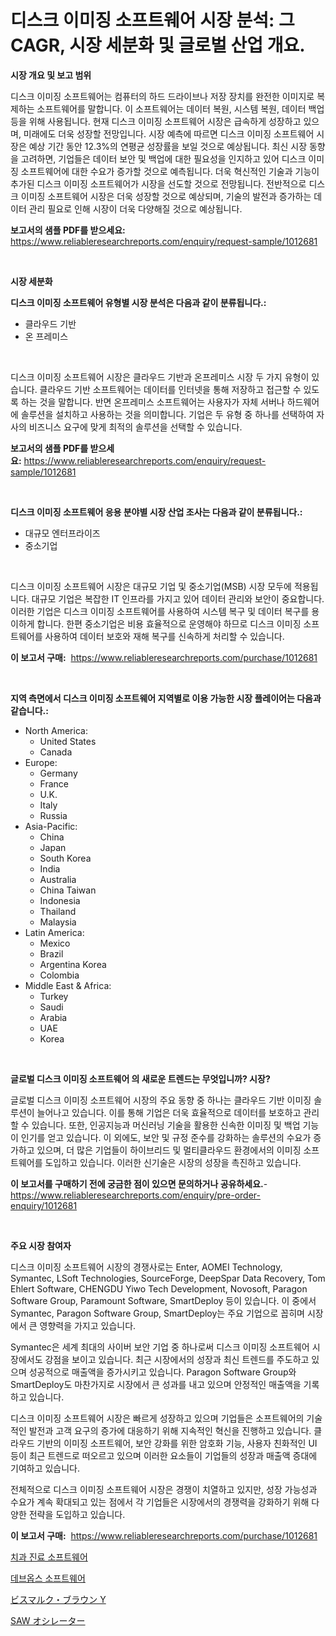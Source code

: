 <p><h1>디스크 이미징 소프트웨어 시장 분석: 그 CAGR, 시장 세분화 및 글로벌 산업 개요.</h1></p><p><strong>시장 개요 및 보고 범위</strong></p>
<p><p>디스크 이미징 소프트웨어는 컴퓨터의 하드 드라이브나 저장 장치를 완전한 이미지로 복제하는 소프트웨어를 말합니다. 이 소프트웨어는 데이터 복원, 시스템 복원, 데이터 백업 등을 위해 사용됩니다. 현재 디스크 이미징 소프트웨어 시장은 급속하게 성장하고 있으며, 미래에도 더욱 성장할 전망입니다. 시장 예측에 따르면 디스크 이미징 소프트웨어 시장은 예상 기간 동안 12.3%의 연평균 성장률을 보일 것으로 예상됩니다. 최신 시장 동향을 고려하면, 기업들은 데이터 보안 및 백업에 대한 필요성을 인지하고 있어 디스크 이미징 소프트웨어에 대한 수요가 증가할 것으로 예측됩니다. 더욱 혁신적인 기술과 기능이 추가된 디스크 이미징 소프트웨어가 시장을 선도할 것으로 전망됩니다. 전반적으로 디스크 이미징 소프트웨어 시장은 더욱 성장할 것으로 예상되며, 기술의 발전과 증가하는 데이터 관리 필요로 인해 시장이 더욱 다양해질 것으로 예상됩니다.</p></p>
<p><strong>보고서의 샘플 PDF를 받으세요:</strong> <a href="https://www.reliableresearchreports.com/enquiry/request-sample/1012681">https://www.reliableresearchreports.com/enquiry/request-sample/1012681</a></p>
<p>&nbsp;</p>
<p><strong>시장 세분화</strong></p>
<p><strong>디스크 이미징 소프트웨어 유형별 시장 분석은 다음과 같이 분류됩니다.:</strong></p>
<p><ul><li>클라우드 기반</li><li>온 프레미스</li></ul></p>
<p>&nbsp;</p>
<p><p>디스크 이미징 소프트웨어 시장은 클라우드 기반과 온프레미스 시장 두 가지 유형이 있습니다. 클라우드 기반 소프트웨어는 데이터를 인터넷을 통해 저장하고 접근할 수 있도록 하는 것을 말합니다. 반면 온프레미스 소프트웨어는 사용자가 자체 서버나 하드웨어에 솔루션을 설치하고 사용하는 것을 의미합니다. 기업은 두 유형 중 하나를 선택하여 자사의 비즈니스 요구에 맞게 최적의 솔루션을 선택할 수 있습니다.</p></p>
<p><strong>보고서의 샘플 PDF를 받으세요:</strong>&nbsp;<a href="https://www.reliableresearchreports.com/enquiry/request-sample/1012681">https://www.reliableresearchreports.com/enquiry/request-sample/1012681</a></p>
<p>&nbsp;</p>
<p><strong> 디스크 이미징 소프트웨어 응용 분야별 시장 산업 조사는 다음과 같이 분류됩니다.:</strong></p>
<p><ul><li>대규모 엔터프라이즈</li><li>중소기업</li></ul></p>
<p>&nbsp;</p>
<p><p>디스크 이미징 소프트웨어 시장은 대규모 기업 및 중소기업(MSB) 시장 모두에 적용됩니다. 대규모 기업은 복잡한 IT 인프라를 가지고 있어 데이터 관리와 보안이 중요합니다. 이러한 기업은 디스크 이미징 소프트웨어를 사용하여 시스템 복구 및 데이터 복구를 용이하게 합니다. 한편 중소기업은 비용 효율적으로 운영해야 하므로 디스크 이미징 소프트웨어를 사용하여 데이터 보호와 재해 복구를 신속하게 처리할 수 있습니다.</p></p>
<p><strong>이 보고서 구매:</strong>&nbsp; <a href="https://www.reliableresearchreports.com/purchase/1012681">https://www.reliableresearchreports.com/purchase/1012681</a></p>
<p>&nbsp;</p>
<p><strong>지역 측면에서 디스크 이미징 소프트웨어 지역별로 이용 가능한 시장 플레이어는 다음과 같습니다.:</strong></p>
<p><ul>
    <li>
        North America:
        <ul>
            <li>United States</li>
            <li>Canada</li>
        </ul>
    </li>
    <li>
        Europe:
        <ul>
            <li>Germany</li>
            <li>France</li>
            <li>U.K.</li>
            <li>Italy</li>
            <li>Russia</li>
        </ul>
    </li>
    <li>
        Asia-Pacific:
        <ul>
            <li>China</li>
            <li>Japan</li>
            <li>South Korea</li>
            <li>India</li>
            <li>Australia</li>
            <li>China Taiwan</li>
            <li>Indonesia</li>
            <li>Thailand</li>
            <li>Malaysia</li>
        </ul>
    </li>
    <li>
        Latin America:
        <ul>
            <li>Mexico</li>
            <li>Brazil</li>
            <li>Argentina Korea</li>
            <li>Colombia</li>
        </ul>
    </li>
    <li>
        Middle East & Africa:
        <ul>
            <li>Turkey</li>
            <li>Saudi</li>
            <li>Arabia</li>
            <li>UAE</li>
            <li>Korea</li>
        </ul>
    </li>
    </ul></p>
<p>&nbsp;</p>
<p><strong>글로벌 디스크 이미징 소프트웨어 의 새로운 트렌드는 무엇입니까? 시장?</strong></p>
<p><p>글로벌 디스크 이미징 소프트웨어 시장의 주요 동향 중 하나는 클라우드 기반 이미징 솔루션이 늘어나고 있습니다. 이를 통해 기업은 더욱 효율적으로 데이터를 보호하고 관리할 수 있습니다. 또한, 인공지능과 머신러닝 기술을 활용한 신속한 이미징 및 백업 기능이 인기를 얻고 있습니다. 이 외에도, 보안 및 규정 준수를 강화하는 솔루션의 수요가 증가하고 있으며, 더 많은 기업들이 하이브리드 및 멀티클라우드 환경에서의 이미징 소프트웨어를 도입하고 있습니다. 이러한 신기술은 시장의 성장을 촉진하고 있습니다.</p></p>
<p><strong>이 보고서를 구매하기 전에 궁금한 점이 있으면 문의하거나 공유하세요.</strong>- <a href="https://www.reliableresearchreports.com/enquiry/pre-order-enquiry/1012681">https://www.reliableresearchreports.com/enquiry/pre-order-enquiry/1012681</a></p>
<p>&nbsp;</p>
<p><strong>주요 시장 참여자</strong></p>
<p><p>디스크 이미징 소프트웨어 시장의 경쟁사로는 Enter, AOMEI Technology, Symantec, LSoft Technologies, SourceForge, DeepSpar Data Recovery, Tom Ehlert Software, CHENGDU Yiwo Tech Development, Novosoft, Paragon Software Group, Paramount Software, SmartDeploy 등이 있습니다. 이 중에서 Symantec, Paragon Software Group, SmartDeploy는 주요 기업으로 꼽히며 시장에서 큰 영향력을 가지고 있습니다.</p><p>Symantec은 세계 최대의 사이버 보안 기업 중 하나로써 디스크 이미징 소프트웨어 시장에서도 강점을 보이고 있습니다. 최근 시장에서의 성장과 최신 트렌드를 주도하고 있으며 성공적으로 매출액을 증가시키고 있습니다. Paragon Software Group와 SmartDeploy도 마찬가지로 시장에서 큰 성과를 내고 있으며 안정적인 매출액을 기록하고 있습니다.</p><p>디스크 이미징 소프트웨어 시장은 빠르게 성장하고 있으며 기업들은 소프트웨어의 기술적인 발전과 고객 요구의 증가에 대응하기 위해 지속적인 혁신을 진행하고 있습니다. 클라우드 기반의 이미징 소프트웨어, 보안 강화를 위한 암호화 기능, 사용자 친화적인 UI 등이 최근 트렌드로 떠오르고 있으며 이러한 요소들이 기업들의 성장과 매출액 증대에 기여하고 있습니다.</p><p>전체적으로 디스크 이미징 소프트웨어 시장은 경쟁이 치열하고 있지만, 성장 가능성과 수요가 계속 확대되고 있는 점에서 각 기업들은 시장에서의 경쟁력을 강화하기 위해 다양한 전략을 도입하고 있습니다.</p></p>
<p><strong>이 보고서 구매:</strong>&nbsp;&nbsp;<a href="https://www.reliableresearchreports.com/purchase/1012681">https://www.reliableresearchreports.com/purchase/1012681</a></p>
<p><p><a href="https://github.com/GabrielBlanda5656/Market-Research-Report-List-1/blob/main/691894311333.md">치과 진료 소프트웨어</a></p><p><a href="https://github.com/CorEmtymerich56566/Market-Research-Report-List-1/blob/main/566919811334.md">데브옵스 소프트웨어</a></p><p><a href="https://github.com/wkuactfdzwizk06/Market-Research-Report-List-1/blob/main/838430712083.md">ビスマルク・ブラウン Y</a></p><p><a href="https://github.com/lrlmopnhwd79300/Market-Research-Report-List-1/blob/main/975528812084.md">SAW オシレーター</a></p></p>
